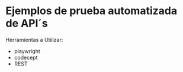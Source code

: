 # Ejemplos de prueba automatizada de API´s

Herramientas a Utilizar:
* playwright
* codecept
* REST
